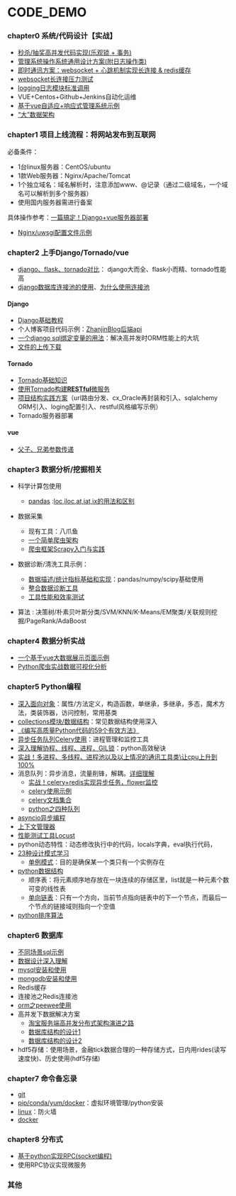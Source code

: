 # CODE_DEMO

### chapter0 系统/代码设计【实战】
+ [秒杀/抽奖高并发代码实现(乐观锁 + 事务)](./chapter0/seckill/seckill.py)
+ [管理系统操作系统通用设计方案(附日志操作类)](./chapter0/log_operation.md)
+ [即时通讯方案：websocket + 心跳机制实现长连接 & redis缓存](./chapter0/chat/chat.md)
+ [websocket长连接压力测试](https://www.cnblogs.com/devtest/p/9966465.html)
+ [logging日志模块标准调用](./chapter0/logging.md)
+ VUE+Centos+Github+Jenkins自动化运维
+ [基于vue自适应+响应式管理系统示例](./chapter0/data_borad/data_borad.md)
+ [“大”数据架构](https://www.cnblogs.com/ixiaoyang8/p/14125348.html)

### chapter1 项目上线流程：将网站发布到互联网
必备条件：
+ 1台linux服务器：CentOS/ubuntu
+ 1款Web服务器：Nginx/Apache/Tomcat
+ 1个独立域名：域名解析时，注意添加www、@记录（通过二级域名，一个域名可以解析到多个服务器）
+ 使用国内服务器需进行备案

具体操作参考：[一篇搞定！Django+vue服务器部署](./chapter1/chapter1.md)
+ [Nginx/uwsgi配置文件示例](./chapter1/config.md)

### chapter2 上手Django/Tornado/vue
+ [django、flask、tornado对比](https://www.imooc.com/article/24759)： django大而全、flask小而精、tornado性能高
+ [django数据库连接池的使用](https://github.com/altairbow/django-db-connection-pool)、[为什么使用连接池](https://www.cnblogs.com/sharpest/p/6240475.html)
#### Django
+ [Django基础教程](https://code.ziqiangxuetang.com/django/django-queryset-advance.html)
+ 个人博客项目代码示例：[ZhanjinBlog后端api](https://github.com/caizhanjin/zhanjinblog_api)
+ [一个django sql绑定变量的用法](./chapter2/django_sql.md)：解决高并发时ORM性能上的大坑
+ [文件的上传下载](./chapter2/django/upload_and_download.md)

#### Tornado
+ [Tornado基础知识](./chapter2/basics.md)
+ [使用Tornado构建**RESTful**微服务](./chapter2/RESTful.md)
+ [项目结构实践方案](https://github.com/caizhanjin/tornado_framework)（url路由分发、cx_Oracle再封装和引入、sqlalchemy ORM引入、loging配置引入、restful风格编写示例）
+ Tornado服务器部署

#### vue
+ [父子、兄弟参数传递]()
 
### chapter3 数据分析/挖掘相关
+ 科学计算包使用
    + [pandas](./chapter3/pandas.md) :[loc,iloc,at,iat,ix的用法和区别](https://www.cnblogs.com/datasnail/p/9757081.html)

+ 数据采集
    + 现有工具：八爪鱼
    + [一个简单爬虫架构](chapter3/simple_spider/simple_spider.md)
    + [爬虫框架Scrapy入门与实践](chapter3/scrapy_basic/scrapy_basic.md)

+ 数据诊断/清洗工具示例：
    + [数据描述/统计指标基础和实现](./chapter3/data_dumps/data_dumps.py)：pandas/numpy/scipy基础使用
    + [整合数据诊断工具](./chapter3/data_dumps/wrap_up.py)
    + [工具性能和效率测试](./chapter3/data_dumps/wrap_up_with_time.py)

+ 算法 : 决策树/朴素贝叶斯分类/SVM/KNN/K-Means/EM聚类/关联规则挖掘/PageRank/AdaBoost

### chapter4 数据分析实战
+ [一个基于vue大数据展示页面示例](./chapter4/data_show_vue/data_show_vue.md)
+ [Python爬虫实战数据可视化分析](./chapter4/spider_and_show/spider_and_show.md)

### chapter5 Python编程
+ [深入面向对象](./chapter5/OO.md)：属性/方法定义，构造函数，单继承，多继承，多态，魔术方法，类装饰器，访问控制，常用基类
+ [collections模块/数据结构](./chapter5/collections.md)：常见数据结构使用深入
+ [《编写高质量Python代码的59个有效方法》](./chapter5/code_advise/code_advise.md)
+ [异步任务队列Celery使用](./chapter5/celery/celery.md)：进程管理和监控工具
+ [深入理解协程、线程、进程，GIL锁](./chapter5/gil/gil.md)：python高效秘诀
+ [实战！多进程、多线程、进程池以及以上情况的通讯工具类\让cpu上升到100%](./chapter5/code/multi_tasks_tools.py)
+ 消息队列：异步消息，流量削锋，解耦。[详细理解](https://www.cnblogs.com/linjiqin/p/5720865.html)
    + [实战！celery+redis实现异步任务，flower监控](https://www.jianshu.com/p/61e573611a06?tdsourcetag=s_pcqq_aiomsg)
    + [celery使用示例](https://blog.csdn.net/weixin_42245157/article/details/100053747)
    + [celery文档集合](https://blog.csdn.net/cuomer/article/details/81214438)
    + [python之四种队列](https://www.jianshu.com/p/55243999aa56)
+ [asyncio异步编程](https://www.cnblogs.com/zhangyafei/p/13302982.html)
+ [上下文管理器](https://www.cnblogs.com/wongbingming/p/10519553.html)
+ [性能测试工具Locust](https://debugtalk.com/post/head-first-locust-user-guide/)
+ python动态特性：动态修改执行中的代码，locals字典，eval执行代码， 
+ [23种设计模式学习](https://www.cnblogs.com/leokale-zz/p/12336503.html)
    + [单例模式](./chapter5/algorithm/singleton_pattern.md)：目的是确保某一个类只有一个实例存在
+ [python数据结构](https://blog.csdn.net/weixin_42223833/article/details/86683352)
    + 顺序表：将元素顺序地存放在一块连续的存储区里，list就是一种元素个数可变的线性表
    + [单向链表](./chapter5/data_structure/single_list.py)：只有一个方向，当前节点指向链表中的下一个节点，而最后一个节点的链接域则指向一个空值
+ [python排序算法](https://www.cnblogs.com/fwl8888/p/9315730.html)

### chapter6 数据库
+ [不同场景sql示例](./chapter6/sql.md)
+ [数据设计深入理解](./chapter6/db_design.md)
+ [mysql安装和使用](./chapter6/mongodb.md)
+ [mongodb安装和使用](./chapter6/mongodb.md)
+ Redis缓存
+ 连接池之Redis连接池
+ [orm之peewee使用](https://www.cnblogs.com/miaojiyao/articles/5217757.html)
+ 高并发下数据解决方案
    + [淘宝服务端高并发分布式架构演进之路](https://segmentfault.com/a/1190000018626163)
    + [数据库结构的设计1](https://www.cnblogs.com/llcdbk/p/8183509.html)
    + [数据库结构的设计2](https://blog.csdn.net/qq_36236890/article/details/82390412)
 + hdf5存储：使用场景，金融tick数据合理的一种存储方式，日内用rides(读写速度快)、历史使用(hdf5存储)
 
### chapter7 命令备忘录
+ [git](./chapter7/git.md)
+ [pip/conda/yum/docker](./chapter7/packages.md)：虚拟环境管理/python安装
+ [linux](./chapter7/linux.md)：防火墙
+ [docker](./chapter7/docker.md)

### chapter8 分布式
+ [基于python实现RPC(socket编程)](./chapter8/rpc/rpc.md)
+ 使用RPC协议实现微服务



### 其他

